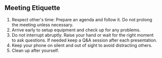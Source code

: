 ## Meeting Etiquette

1. Respect other's time: Prepare an agenda and follow it.
Do not prolong the meeting unless necessary.
2. Arrive early to setup equipment and check up
for any problems.
3. Do not interrupt abruptly. Raise your hand or wait for the right
 moment to ask questions. If needed keep a Q&A session after each presentation.
4. Keep your phone on silent and out of sight to avoid distracting others.
5. Clean up after yourself.
